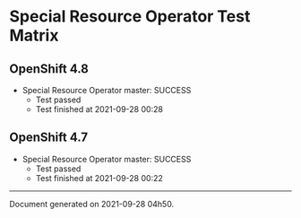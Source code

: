 
Special Resource Operator Test Matrix
=====================================

OpenShift 4.8
-------------


* Special Resource Operator master: SUCCESS
  - Test passed
  - Test finished at 2021-09-28 00:28

OpenShift 4.7
-------------


* Special Resource Operator master: SUCCESS
  - Test passed
  - Test finished at 2021-09-28 00:22


---
Document generated on 2021-09-28 04h50.
